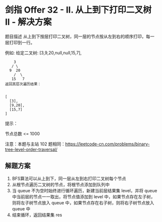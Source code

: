 # 剑指 Offer 32 - II. 从上到下打印二叉树 II - 解决方案
题目描述
从上到下按层打印二叉树，同一层的节点按从左到右的顺序打印，每一层打印到一行。

例如:
给定二叉树: [3,9,20,null,null,15,7],

```
    3
   / \
  9  20
    /  \
   15   7
返回其层次遍历结果：


[
  [3],
  [9,20],
  [15,7]
]
```
提示：

节点总数 <= 1000

注意：本题与主站 102 题相同：https://leetcode-cn.com/problems/binary-tree-level-order-traversal/

## 解题方案

1. BFS算法可以从上到下，同一层从左到右打印二叉树每个节点
2. 从根节点遍历二叉树的节点，将根节点添加到队列中
3. 当 queue 不为空时始终进行循环遍历，新建当前层结果集 level，并将 queue 中当前层的节点一一取出，将节点值添加到 level 中，如果节点存在左子树，则将左子树节点放入 queue 中，如果节点存在右子树，则将右子树节点放入 queue 中
4. 结束循环，返回结果集 res